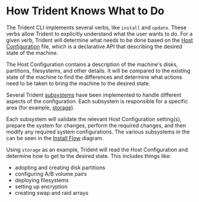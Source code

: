 
# How Trident Knows What to Do

<!--
DELETE ME AFTER COMPLETING THE DOCUMENT!
---
Task: https://dev.azure.com/mariner-org/polar/_workitems/edit/13173
Title: How Trident Knows What to Do
Type: Explanation
Objective:

Explain how trident knows what to do.
-->

The Trident CLI implements several verbs, like `install` and `update`. These
verbs allow Trident to explicitly understand what the user wants to do. For
a given verb, Trident will determine what needs to be done based on the
[Host Configuration](../Reference/Host-Configuration/API-Reference/HostConfiguration.md)
file, which is a declarative API that describing the desired state of the
machine.

The Host Configuration contains a description of the machine's disks,
partitions, filesystems, and other details. It will be compared to the existing
state of the machine to find the differences and determine what actions need to
be taken to bring the machine to the desired state.

Several Trident [subsystems](../Reference/Glossary.md#subsystem) have been
implemented to handle different aspects of the configuration. Each subsystem
is responsible for a specific area (for example,
[storage](../Reference/Host-Configuration/API-Reference/Storage.md)).

Each subsystem will validate the relevant Host Configuration setting(s),
prepare the system for changes, perform the required changes, and then
modify any required system configurations. The various subsystems in the
can be seen in the [Install Flow](../Explanation/Install-Flow.md) diagram.

Using `storage` as an example, Trident will read the Host Configuration and
determine how to get to the desired state. This includes things like:

* adopting and creating disk partitions
* configuring A/B volume pairs
* deploying filesystems
* setting up encryption
* creating swap and raid arrays
